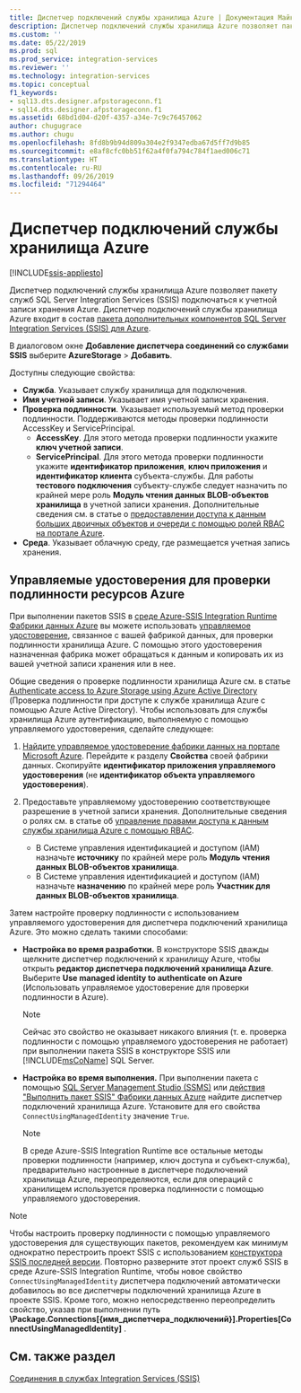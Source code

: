 ```yaml
---
title: Диспетчер подключений службы хранилища Azure | Документация Майкрософт
description: Диспетчер подключений службы хранилища Azure позволяет пакету служб SSIS подключаться к учетной записи хранения Azure.
ms.custom: ''
ms.date: 05/22/2019
ms.prod: sql
ms.prod_service: integration-services
ms.reviewer: ''
ms.technology: integration-services
ms.topic: conceptual
f1_keywords:
- sql13.dts.designer.afpstorageconn.f1
- sql14.dts.designer.afpstorageconn.f1
ms.assetid: 68bd1d04-d20f-4357-a34e-7c9c76457062
author: chugugrace
ms.author: chugu
ms.openlocfilehash: 8fd8b9b94d809a304e2f9347edba67d5ff7d9b85
ms.sourcegitcommit: e8af8cfc0bb51f62a4f0fa794c784f1aed006c71
ms.translationtype: HT
ms.contentlocale: ru-RU
ms.lasthandoff: 09/26/2019
ms.locfileid: "71294464"
---
```

# <a name="azure-storage-connection-manager"></a>Диспетчер подключений службы хранилища Azure

[!INCLUDE[ssis-appliesto](../../includes/ssis-appliesto-ssvrpluslinux-asdb-asdw-xxx.md)]

Диспетчер подключений службы хранилища Azure позволяет пакету служб SQL Server Integration Services (SSIS) подключаться к учетной записи хранения Azure. Диспетчер подключений службы хранилища Azure входит в состав [пакета дополнительных компонентов SQL Server Integration Services (SSIS) для Azure](../../integration-services/azure-feature-pack-for-integration-services-ssis.md). 
  
В диалоговом окне **Добавление диспетчера соединений со службами SSIS** выберите **AzureStorage** > **Добавить**.  
  
Доступны следующие свойства:

- **Служба**. Указывает службу хранилища для подключения.
- **Имя учетной записи**. Указывает имя учетной записи хранения.
- **Проверка подлинности**. Указывает используемый метод проверки подлинности. Поддерживаются методы проверки подлинности AccessKey и ServicePrincipal.
    - **AccessKey**. Для этого метода проверки подлинности укажите **ключ учетной записи**.
    - **ServicePrincipal**. Для этого метода проверки подлинности укажите **идентификатор приложения**, **ключ приложения** и **идентификатор клиента** субъекта-службы.
      Для работы **тестового подключения** субъекту-службе следует назначить по крайней мере роль **Модуль чтения данных BLOB-объектов хранилища** в учетной записи хранения.
      Дополнительные сведения см. в статье о [предоставлении доступа к данным больших двоичных объектов и очереди с помощью ролей RBAC на портале Azure](https://docs.microsoft.com/azure/storage/common/storage-auth-aad-rbac-portal#assign-rbac-roles-using-the-azure-portal).
- **Среда**. Указывает облачную среду, где размещается учетная запись хранения.

## <a name="managed-identities-for-azure-resources-authentication"></a>Управляемые удостоверения для проверки подлинности ресурсов Azure
При выполнении пакетов SSIS в [среде Azure-SSIS Integration Runtime Фабрики данных Azure](https://docs.microsoft.com/azure/data-factory/concepts-integration-runtime#azure-ssis-integration-runtime) вы можете использовать [управляемое удостоверение](https://docs.microsoft.com/azure/data-factory/connector-azure-sql-database#managed-identity), связанное с вашей фабрикой данных, для проверки подлинности хранилища Azure. С помощью этого удостоверения назначенная фабрика может обращаться к данным и копировать их из вашей учетной записи хранения или в нее.

Общие сведения о проверке подлинности хранилища Azure см. в статье [Authenticate access to Azure Storage using Azure Active Directory](https://docs.microsoft.com/azure/storage/common/storage-auth-aad) (Проверка подлинности при доступе к службе хранилища Azure с помощью Azure Active Directory). Чтобы использовать для службы хранилища Azure аутентификацию, выполняемую с помощью управляемого удостоверения, сделайте следующее:

1. [Найдите управляемое удостоверение фабрики данных на портале Microsoft Azure](https://docs.microsoft.com/azure/data-factory/data-factory-service-identity). Перейдите к разделу **Свойства** своей фабрики данных. Скопируйте **идентификатор приложения управляемого удостоверения** (не **идентификатор объекта управляемого удостоверения**).

1. Предоставьте управляемому удостоверению соответствующее разрешение в учетной записи хранения. Дополнительные сведения о ролях см. в статье об [управление правами доступа к данным службы хранилища Azure с помощью RBAC](https://docs.microsoft.com/azure/storage/common/storage-auth-aad-rbac-portal).

    - В Системе управления идентификацией и доступом (IAM) назначьте **источнику** по крайней мере роль **Модуль чтения данных BLOB-объектов хранилища**.
    - В Системе управления идентификацией и доступом (IAM) назначьте **назначению** по крайней мере роль **Участник для данных BLOB-объектов хранилища**.

Затем настройте проверку подлинности с использованием управляемого удостоверения для диспетчера подключений хранилища Azure. Это можно сделать такими способами:

- **Настройка во время разработки.** В конструкторе SSIS дважды щелкните диспетчер подключений к хранилищу Azure, чтобы открыть **редактор диспетчера подключений хранилища Azure**. Выберите **Use managed identity to authenticate on Azure** (Использовать управляемое удостоверение для проверки подлинности в Azure).
    > [!NOTE]
    >  Сейчас это свойство не оказывает никакого влияния (т. е. проверка подлинности с помощью управляемого удостоверения не работает) при выполнении пакета SSIS в конструкторе SSIS или [!INCLUDE[msCoName](../../includes/msconame-md.md)] SQL Server.
    
- **Настройка во время выполнения.** При выполнении пакета с помощью [SQL Server Management Studio (SSMS)](https://docs.microsoft.com/sql/integration-services/ssis-quickstart-run-ssms) или [действия "Выполнить пакет SSIS" Фабрики данных Azure](https://docs.microsoft.com/azure/data-factory/how-to-invoke-ssis-package-ssis-activity) найдите диспетчер подключений хранилища Azure. Установите для его свойства `ConnectUsingManagedIdentity` значение `True`.
    > [!NOTE]
    >  В среде Azure-SSIS Integration Runtime все остальные методы проверки подлинности (например, ключ доступа и субъект-служба), предварительно настроенные в диспетчере подключений хранилища Azure, переопределяются, если для операций с хранилищем используется проверка подлинности с помощью управляемого удостоверения.

> [!NOTE]
>  Чтобы настроить проверку подлинности с помощью управляемого удостоверения для существующих пакетов, рекомендуем как минимум однократно перестроить проект SSIS с использованием [конструктора SSIS последней версии](https://docs.microsoft.com/sql/ssdt/download-sql-server-data-tools-ssdt). Повторно разверните этот проект служб SSIS в среде Azure-SSIS Integration Runtime, чтобы новое свойство `ConnectUsingManagedIdentity` диспетчера подключений автоматически добавилось во все диспетчеры подключений хранилища Azure в проекте SSIS. Кроме того, можно непосредственно переопределить свойство, указав при выполнении путь **\Package.Connections[{имя_диспетчера_подключений}].Properties[ConnectUsingManagedIdentity]** .

## <a name="see-also"></a>См. также раздел  
 [Соединения в службах Integration Services (SSIS)](../../integration-services/connection-manager/integration-services-ssis-connections.md)
